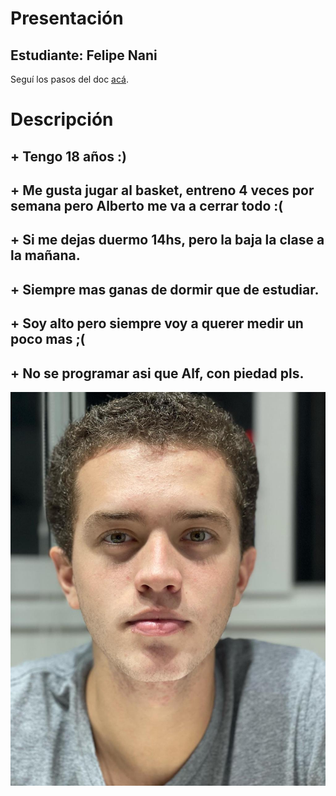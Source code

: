 # Presentación

## Estudiante: Felipe Nani
Seguí los pasos del doc [acá](https://docs.google.com/document/d/e/2PACX-1vTNHQ5dzaVFhKPd4UxLOGhZa9Ix_bDgpyIftq4gqzz7674dHmHkcH2oH9TpQ_TsghZkiSPBoUm2ftzM/pub).

# Descripción

## + Tengo 18 años :)
## + Me gusta jugar al basket, entreno 4 veces por semana pero Alberto me va a cerrar todo :(
## + Si me dejas duermo 14hs, pero la baja la clase a la mañana.
## + Siempre mas ganas de dormir que de estudiar.
## + Soy alto pero siempre voy a querer medir un poco mas ;(
## + No se programar asi que Alf, con piedad pls.

![mi foto](fotarda.jpeg)